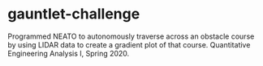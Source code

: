 # gauntlet-challenge
Programmed NEATO to autonomously traverse across an obstacle course by using LIDAR data to create a gradient plot of that course. Quantitative Engineering Analysis I, Spring 2020.
